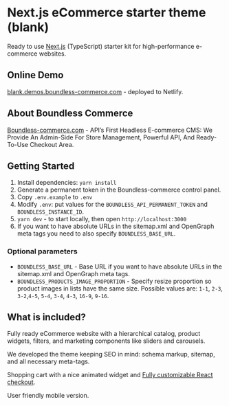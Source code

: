 # Next.js eCommerce starter theme (blank)

Ready to use [Next.js](https://nextjs.org) (TypeScript) starter kit for high-performance 
e-commerce websites.

## Online Demo

[blank.demos.boundless-commerce.com](https://blank.demos.boundless-commerce.com/) - deployed to Netlify.

## About Boundless Commerce

[Boundless-commerce.com](https://boundless-commerce.com/) - API’s First Headless E-commerce CMS: We Provide An 
Admin-Side For Store Management, Powerful API, And Ready-To-Use Checkout Area.

## Getting Started

1. Install dependencies: `yarn install`
2. Generate a permanent token in the Boundless-commerce control panel.
3. Copy `.env.example` to `.env`
4. Modify `.env`: put values for the `BOUNDLESS_API_PERMANENT_TOKEN` and `BOUNDLESS_INSTANCE_ID`.
5. `yarn dev` - to start locally, then open `http://localhost:3000`
6. If you want to have absolute URLs in the sitemap.xml and OpenGraph meta tags 
you need to also specify `BOUNDLESS_BASE_URL`.

### Optional parameters

- `BOUNDLESS_BASE_URL` - Base URL if you want to have absolute 
URLs in the sitemap.xml and OpenGraph meta tags.
- `BOUNDLESS_PRODUCTS_IMAGE_PROPORTION` - Specify resize proportion so product images in lists have 
the same size. Possible values are: `1-1`, `2-3`, `3-2`,`4-5`, `5-4`, `3-4`, `4-3`, `16-9`, `9-16`.

## What is included?

Fully ready eCommerce website with a hierarchical catalog, product widgets, 
filters, and marketing components like sliders and carousels.

We developed the theme keeping SEO in mind: schema markup, sitemap, and 
all necessary meta-tags.

Shopping cart with a nice animated widget and [Fully customizable React checkout](https://github.com/kirill-zhirnov/boundless-checkout-react).

User friendly mobile version.
